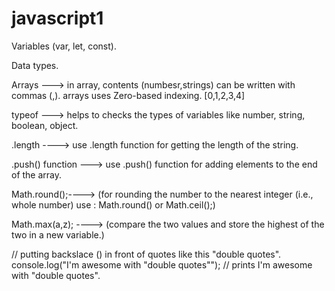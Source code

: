 # javascript1
Variables (var, let, const).

Data types.

Arrays  --->  in array, contents (numbesr,strings) can be written with commas (,). arrays uses Zero-based indexing. [0,1,2,3,4]

typeof  ---> helps to checks the types of variables like number, string, boolean, object.

.length  ----> use .length function for getting the length of the string.

.push() function ---> use .push() function for adding elements to the end of the array. 

Math.round();----> (for rounding the number to the nearest integer (i.e., whole number) use :  Math.round() or Math.ceil();)

Math.max(a,z); ----> (compare the two values and store the highest of the two in a new variable.)

// putting backslace (\) in front of quotes like this \"double quotes\". 
console.log("I'm awesome with \"double quotes\""); // prints I'm awesome with "double quotes".
